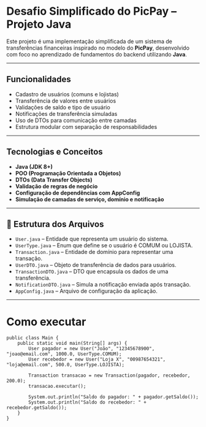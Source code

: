 #  Desafio Simplificado do PicPay – Projeto Java

Este projeto é uma implementação simplificada de um sistema de transferências financeiras inspirado no modelo do **PicPay**, desenvolvido com foco no aprendizado de fundamentos do backend utilizando **Java**.

---

## Funcionalidades

- Cadastro de usuários (comuns e lojistas)
- Transferência de valores entre usuários
- Validações de saldo e tipo de usuário
- Notificações de transferência simuladas
- Uso de DTOs para comunicação entre camadas
- Estrutura modular com separação de responsabilidades

---

## Tecnologias e Conceitos

- **Java (JDK 8+)**
- **POO (Programação Orientada a Objetos)**
- **DTOs (Data Transfer Objects)**
- **Validação de regras de negócio**
- **Configuração de dependências com AppConfig**
- **Simulação de camadas de serviço, domínio e notificação**

---

## 📁 Estrutura dos Arquivos

- `User.java` – Entidade que representa um usuário do sistema.
- `UserType.java` – Enum que define se o usuário é COMUM ou LOJISTA.
- `Transaction.java` – Entidade de domínio para representar uma transação.
- `UserDTO.java` – Objeto de transferência de dados para usuários.
- `TransactionDTO.java` – DTO que encapsula os dados de uma transferência.
- `NotificationDTO.java` – Simula a notificação enviada após transação.
- `AppConfig.java` – Arquivo de configuração da aplicação.

---
# Como executar
```
public class Main {
    public static void main(String[] args) {
        User pagador = new User("João", "12345678900", "joao@email.com", 1000.0, UserType.COMUM);
        User recebedor = new User("Loja X", "00987654321", "loja@email.com", 500.0, UserType.LOJISTA);

        Transaction transacao = new Transaction(pagador, recebedor, 200.0);
        transacao.executar();

        System.out.println("Saldo do pagador: " + pagador.getSaldo());
        System.out.println("Saldo do recebedor: " + recebedor.getSaldo());
    }
}
```
